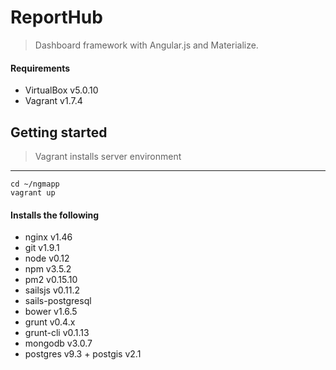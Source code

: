 # ReportHub

> Dashboard framework with Angular.js and Materialize.

#### Requirements

- VirtualBox v5.0.10
- Vagrant v1.7.4


## Getting started

> Vagrant installs server environment

---
	cd ~/ngmapp
	vagrant up
	
#### Installs the following

- nginx v1.46
- git v1.9.1
- node v0.12
- npm v3.5.2
- pm2 v0.15.10
- sailsjs v0.11.2
- sails-postgresql
- bower v1.6.5
- grunt v0.4.x
- grunt-cli v0.1.13
- mongodb v3.0.7
- postgres v9.3 + postgis v2.1
